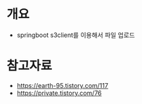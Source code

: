 # 개요
* springboot s3client를 이용해서 파일 업로드

# 참고자료
* https://earth-95.tistory.com/117
* https://private.tistory.com/76
